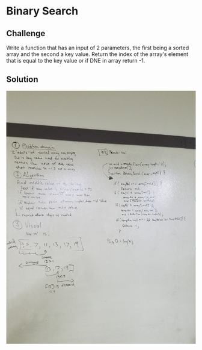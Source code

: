# Binary Search 

## Challenge 

Write a function that has an input of 2 parameters, the first being a sorted array and the second a key value. Return the index of the array's element that is equal to the key value or if DNE in array return -1. 

## Solution

![WhiteBoardImage](assets/401-WB-3.jpg)
